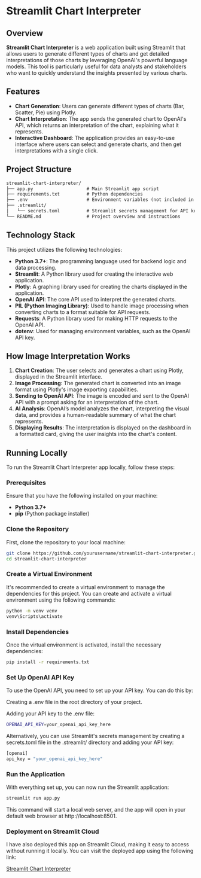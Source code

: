 # Streamlit Chart Interpreter

## Overview

**Streamlit Chart Interpreter** is a web application built using Streamlit that allows users to generate different types of charts and get detailed interpretations of those charts by leveraging OpenAI's powerful language models. This tool is particularly useful for data analysts and stakeholders who want to quickly understand the insights presented by various charts.

## Features

- **Chart Generation**: Users can generate different types of charts (Bar, Scatter, Pie) using Plotly.
- **Chart Interpretation**: The app sends the generated chart to OpenAI's API, which returns an interpretation of the chart, explaining what it represents.
- **Interactive Dashboard**: The application provides an easy-to-use interface where users can select and generate charts, and then get interpretations with a single click.

## Project Structure

```markdown
streamlit-chart-interpreter/
├── app.py                    # Main Streamlit app script
├── requirements.txt          # Python dependencies
├── .env                      # Environment variables (not included in version control)
├── .streamlit/
│   └── secrets.toml          # Streamlit secrets management for API keys
└── README.md                 # Project overview and instructions
```

## Technology Stack

This project utilizes the following technologies:

- **Python 3.7+**: The programming language used for backend logic and data processing.
- **Streamlit**: A Python library used for creating the interactive web application.
- **Plotly**: A graphing library used for creating the charts displayed in the application.
- **OpenAI API**: The core API used to interpret the generated charts.
- **PIL (Python Imaging Library)**: Used to handle image processing when converting charts to a format suitable for API requests.
- **Requests**: A Python library used for making HTTP requests to the OpenAI API.
- **dotenv**: Used for managing environment variables, such as the OpenAI API key.

## How Image Interpretation Works

1. **Chart Creation**: The user selects and generates a chart using Plotly, displayed in the Streamlit interface.
2. **Image Processing**: The generated chart is converted into an image format using Plotly's image exporting capabilities.
3. **Sending to OpenAI API**: The image is encoded and sent to the OpenAI API with a prompt asking for an interpretation of the chart.
4. **AI Analysis**: OpenAI’s model analyzes the chart, interpreting the visual data, and provides a human-readable summary of what the chart represents.
5. **Displaying Results**: The interpretation is displayed on the dashboard in a formatted card, giving the user insights into the chart's content.

## Running Locally

To run the Streamlit Chart Interpreter app locally, follow these steps:

### Prerequisites

Ensure that you have the following installed on your machine:

- **Python 3.7+**
- **pip** (Python package installer)

### Clone the Repository

First, clone the repository to your local machine:

```bash
git clone https://github.com/yourusername/streamlit-chart-interpreter.git
cd streamlit-chart-interpreter
```


### Create a Virtual Environment
It's recommended to create a virtual environment to manage the dependencies for this project. You can create and activate a virtual environment using the following commands:

```bash
python -m venv venv
venv\Scripts\activate
```

### Install Dependencies
Once the virtual environment is activated, install the necessary dependencies:

```bash
pip install -r requirements.txt
```
### Set Up OpenAI API Key

To use the OpenAI API, you need to set up your API key. You can do this by:

Creating a .env file in the root directory of your project.

Adding your API key to the .env file:

```bash
OPENAI_API_KEY=your_openai_api_key_here
```
Alternatively, you can use Streamlit's secrets management by creating a secrets.toml file in the .streamlit/ directory and adding your API key:

```bash
[openai]
api_key = "your_openai_api_key_here"
```

### Run the Application
With everything set up, you can now run the Streamlit application:

```bash
streamlit run app.py
```

This command will start a local web server, and the app will open in your default web browser at http://localhost:8501.

### Deployment on Streamlit Cloud
I have also deployed this app on Streamlit Cloud, making it easy to access without running it locally. You can visit the deployed app using the following link:

[Streamlit Chart Interpreter](https://p3cprzdswldemunxtrnduz.streamlit.app/)